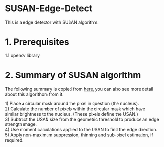 # SUSAN-Edge-Detect
This is a edge detector with SUSAN algorithm.

# 1. Prerequisites
1.1 opencv library

# 2. Summary of SUSAN algorithm
The following summary is copied from [here](https://users.fmrib.ox.ac.uk/~steve/susan/susan/node6.html), you can also see more detail about this algorithom from it.

1\) Place a circular mask around the pixel in question (the nucleus).<br>
2\) Calculate the number of pixels within the circular mask which have similar brightness to the nucleus. (These pixels define the USAN.)<br>
3\) Subtract the USAN size from the geometric threshold to produce an edge strength image.<br>
4\) Use moment calculations applied to the USAN to find the edge direction.<br>
5\) Apply non-maximum suppression, thinning and sub-pixel estimation, if required.<br>
